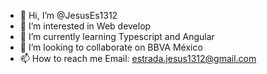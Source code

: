 - 👋 Hi, I’m @JesusEs1312
- 👀 I’m interested in Web develop
- 🌱 I’m currently learning Typescript and Angular
- 💞️ I’m looking to collaborate on BBVA México
- 📫 How to reach me Email: estrada.jesus1312@gmail.com

<!---
JesusEs1312/JesusEs1312 is a ✨ special ✨ repository because its `README.md` (this file) appears on your GitHub profile.
You can click the Preview link to take a look at your changes.
--->
